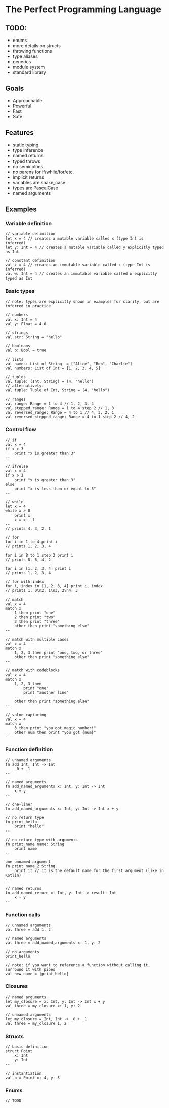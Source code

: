 # The Perfect Programming Language

## TODO:
- enums
- more details on structs
- throwing functions
- type aliases
- generics
- module system
- standard library


## Goals
- Approachable
- Powerful
- Fast
- Safe

## Features
- static typing
- type inference
- named returns
- typed throws
- no semicolons
- no parens for if/while/for/etc.
- implicit returns
- variables are snake_case
- types are PascalCase
- named arguments

## Examples

### Variable definition
```
// variable definition
let x = 4 // creates a mutable variable called x (type Int is inferred)
let y: Int = 4 // creates a mutable variable called y explicitly typed as Int

// constant definition
val z = 4 // creates an immutable variable called z (type Int is inferred)
val w: Int = 4 // creates an immutable variable called w explicitly typed as Int
```

### Basic types
```
// note: types are explicitly shown in examples for clarity, but are inferred in practice

// numbers
val x: Int = 4
val y: Float = 4.0

// strings
val str: String = "hello"

// booleans
val b: Bool = true

// lists
val names: List of String  = ["Alice", "Bob", "Charlie"]
val numbers: List of Int = [1, 2, 3, 4, 5]

// tuples
val tuple: (Int, String) = (4, "hello")
// alternatively:
val tuple: Tuple of Int, String = (4, "hello")

// ranges
val range: Range = 1 to 4 // 1, 2, 3, 4
val stepped_range: Range = 1 to 4 step 2 // 1, 3
val reversed_range: Range = 4 to 1 // 4, 3, 2, 1
val reversed_stepped_range: Range = 4 to 1 step 2 // 4, 2
```

### Control flow
```
// if
val x = 4
if x > 3
    print "x is greater than 3"
--

// if/else
val x = 4
if x > 3
    print "x is greater than 3"
else
    print "x is less than or equal to 3"
--

// while
let x = 4
while x > 0
    print x
    x = x - 1
--
// prints 4, 3, 2, 1

// for
for i in 1 to 4 print i
// prints 1, 2, 3, 4

for i in 8 to 1 step 2 print i
// prints 8, 6, 4, 2

for i in [1, 2, 3, 4] print i
// prints 1, 2, 3, 4

// for with index
for i, index in [1, 2, 3, 4] print i, index
// prints 1, 0\n2, 1\n3, 2\n4, 3

// match
val x = 4
match x
    1 then print "one"
    2 then print "two"
    3 then print "three"
    other then print "something else"
--

// match with multiple cases
val x = 4
match x
    1, 2, 3 then print "one, two, or three"
    other then print "something else"
--

// match with codeblocks
val x = 4
match x
    1, 2, 3 then
        print "one"
        print "another line"
    --
    other then print "something else"
--

// value capturing
val x = 4
match x
    3 then print "you got magic number!"
    other num then print "you got {num}"
--
```

### Function definition
```
// unnamed arguments
fn add Int, Int -> Int
    _0 + _1
--

// named arguments
fn add_named_arguments x: Int, y: Int -> Int
    x + y
--

// one-liner
fn add_named_arguments x: Int, y: Int -> Int x + y

// no return type
fn print_hello
    print "hello"
--

// no return type with arguments
fn print_name name: String
    print name
--

one unnamed argument
fn print_name_2 String
    print it // it is the default name for the first argument (like in Kotlin)
--

// named returns
fn add_named_return x: Int, y: Int -> result: Int
    x + y
--
```

### Function calls
```
// unnamed arguments
val three = add 1, 2

// named arguments
val three = add_named_arguments x: 1, y: 2

// no arguments
print_hello

// note: if you want to reference a function without calling it, surround it with pipes
val new_name = |print_hello|
```

### Closures
```
// named arguments
let my_closure = x: Int, y: Int -> Int x + y
val three = my_closure x: 1, y: 2

// unnamed arguments
let my_closure = Int, Int -> _0 + _1
val three = my_closure 1, 2
```

### Structs
```
// basic definition
struct Point
    x: Int
    y: Int
--

// instantiation
val p = Point x: 4, y: 5
```

### Enums
```
// TODO
```
